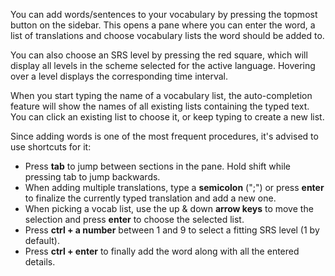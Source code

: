 You can add words/sentences to your vocabulary by pressing the topmost button on the sidebar. This opens a pane where you can enter the word, a list of translations and choose vocabulary lists the word should be added to.

You can also choose an SRS level by pressing the red square, which will display all levels in the scheme selected for the active language. Hovering over a level displays the corresponding time interval.

When you start typing the name of a vocabulary list, the auto-completion feature will show the names of all existing lists containing the typed text. You can click an existing list to choose it, or keep typing to create a new list.

Since adding words is one of the most frequent procedures, it's advised to use shortcuts for it:

- Press **tab** to jump between sections in the pane. Hold shift while pressing tab to jump backwards.
- When adding multiple translations, type a **semicolon** (";") or press **enter** to finalize the currently typed translation and add a new one.
- When picking a vocab list, use the up & down **arrow keys** to move the selection and press **enter** to choose the selected list.
- Press **ctrl + a number** between 1 and 9 to select a fitting SRS level (1 by default).
- Press **ctrl + enter** to finally add the word along with all the entered details.
